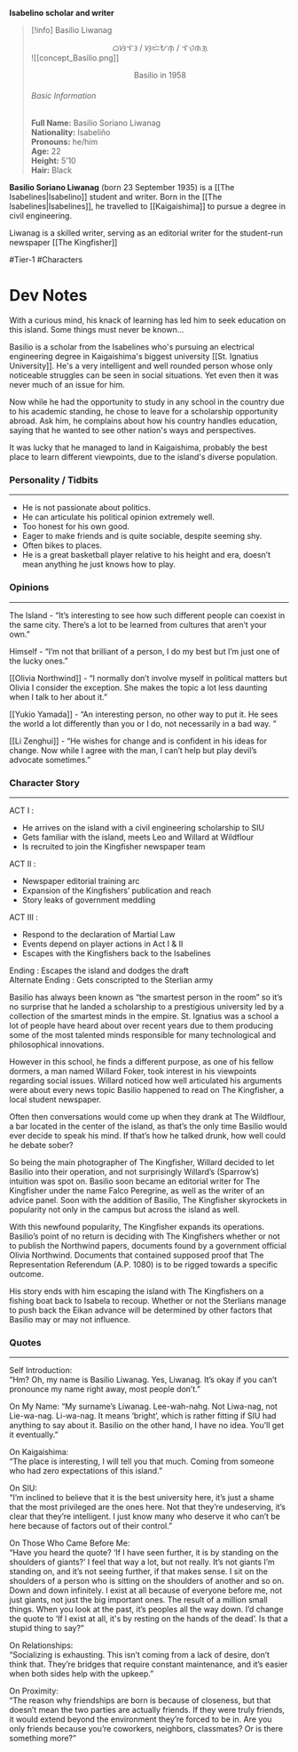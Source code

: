 **Isabelino scholar and writer**

>[!info] Basilio Liwanag</br><center>ᜊᜐᜒᜎᜒᜂ / ᜐᜓᜇᜒᜀᜈᜓ / ᜎᜒᜏᜈᜄ᜔</center>
>![[concept_Basilio.png]]
><center>Basilio in 1958</center>
><h6>Basic Information</h6>
><b>Full Name:</b> Basilio Soriano Liwanag</br>
><b>Nationality:</b> Isabeliño</br>
><b>Pronouns:</b> he/him</br>
><b>Age:</b> 22</br>
><b>Height:</b> 5’10</br>
><b>Hair:</b> Black




**Basilio Soriano Liwanag** (born 23 September 1935) is a [[The Isabelines|Isabelino]] student and writer. Born in the [[The Isabelines|Isabelines]], he travelled to [[Kaigaishima]] to pursue a degree in civil engineering.

Liwanag is a skilled writer, serving as an editorial writer for the student-run newspaper [[The Kingfisher]]

#Tier-1 #Characters
# Dev Notes

With a curious mind, his knack of learning has led him to seek education on this island.
Some things must never be known…  

Basilio is a scholar from the Isabelines who's pursuing an electrical engineering degree in Kaigaishima's biggest university [[St. Ignatius University]]. He's a very intelligent and well rounded person whose only noticeable struggles can be seen in social situations. Yet even then it was never much of an issue for him.

Now while he had the opportunity to study in any school in the country due to his academic standing, he chose to leave for a scholarship opportunity abroad. Ask him, he complains about how his country handles education, saying that he wanted to see other nation's ways and perspectives.

It was lucky that he managed to land in Kaigaishima, probably the best place to learn different viewpoints, due to the island's diverse population.

### Personality / Tidbits 
___

-  He is not passionate about politics.
-  He can articulate his political opinion extremely well.
-  Too honest for his own good.
-  Eager to make friends and is quite sociable, despite seeming shy.
-  Often bikes to places.
-  He is a great basketball player relative to his height and era, doesn’t mean anything he just knows how to play.

### Opinions 
---

The Island - “It’s interesting to see how such different people can coexist in the same city. There’s a lot to be learned from cultures that aren’t your own.”

Himself - “I’m not that brilliant of a person, I do my best but I’m just one of the lucky ones.”

[[Olivia Northwind]] - “I normally don’t involve myself in political matters but Olivia I consider the exception. She makes the topic a lot less daunting when I talk to her about it.”

[[Yukio Yamada]] - “An interesting person, no other way to put it. He sees the world a lot differently than you or I do, not necessarily in a bad way. ”

[[Li Zenghui]] - “He wishes for change and is confident in his ideas for change. Now while I agree with the man, I can’t help but play devil’s advocate sometimes.”  
  

### Character Story
---
ACT I :  
- He arrives on the island with a civil engineering scholarship to SIU  
- Gets familiar with the island, meets Leo and Willard at Wildflour  
- Is recruited to join the Kingfisher newspaper team  
  
ACT II :  
- Newspaper editorial training arc
- Expansion of the Kingfishers’ publication and reach
- Story leaks of government meddling  
  
ACT III :  
- Respond to the declaration of Martial Law  
- Events depend on player actions in Act I & II  
- Escapes with the Kingfishers back to the Isabelines  
  
Ending : Escapes the island and dodges the draft  
Alternate Ending : Gets conscripted to the Sterlian army
  
Basilio has always been known as “the smartest person in the room” so it’s no surprise that he landed a scholarship to a prestigious university led by a collection of the smartest minds in the empire. St. Ignatius was a school a lot of people have heard about over recent years due to them producing some of the most talented minds responsible for many technological and philosophical innovations.  
  
However in this school, he finds a different purpose, as one of his fellow dormers, a man named Willard Foker, took interest in his viewpoints regarding social issues. Willard noticed how well articulated his arguments were about every news topic Basilio happened to read on The Kingfisher, a local student newspaper.  
  
Often then conversations would come up when they drank at The Wildflour, a bar located in the center of the island, as that’s the only time Basilio would ever decide to speak his mind. If that’s how he talked drunk, how well could he debate sober?  
  
So being the main photographer of The Kingfisher, Willard decided to let Basilio into their operation, and not surprisingly Willard’s (Sparrow’s) intuition was spot on. Basilio soon became an editorial writer for The Kingfisher under the name Falco Peregrine, as well as the writer of an advice panel. Soon with the addition of Basilio, The Kingfisher skyrockets in popularity not only in the campus but across the island as well.  
  
With this newfound popularity, The Kingfisher expands its operations. Basilio’s point of no return is deciding with The Kingfishers whether or not to publish the Northwind papers, documents found by a government official Olivia Northwind. Documents that contained supposed proof that The Representation Referendum (A.P. 1080) is to be rigged towards a specific outcome.  
  
His story ends with him escaping the island with The Kingfishers on a fishing boat back to Isabela to recoup. Whether or not the Sterlians manage to push back the Eikan advance will be determined by other factors that Basilio may or may not influence.

### Quotes
---
Self Introduction:  
“Hm? Oh, my name is Basilio Liwanag. Yes, Liwanag. It’s okay if you can’t pronounce my name right away, most people don’t.”  

On My Name:
“My surname’s Liwanag. Lee-wah-nahg. Not Liwa-nag, not Lie-wa-nag. Li-wa-nag. It means ‘bright’, which is rather fitting if SIU had anything to say about it. Basilio on the other hand, I have no idea. You’ll get it eventually.”

On Kaigaishima:  
“The place is interesting, I will tell you that much. Coming from someone who had zero expectations of this island.”  
  
On SIU:  
“I’m inclined to believe that it is the best university here, it’s just a shame that the most privileged are the ones here. Not that they’re undeserving, it’s clear that they’re intelligent. I just know many who deserve it who can’t be here because of factors out of their control.”  
  
On Those Who Came Before Me:  
“Have you heard the quote? ‘If I have seen further, it is by standing on the shoulders of giants?’ I feel that way a lot, but not really. It’s not giants I’m standing on, and it’s not seeing further, if that makes sense. I sit on the shoulders of a person who is sitting on the shoulders of another and so on. Down and down infinitely. I exist at all because of everyone before me, not just giants, not just the big important ones. The result of a million small things. When you look at the past, it’s peoples all the way down. I’d change the quote to ‘If I exist at all, it's by resting on the hands of the dead’. Is that a stupid thing to say?”  
  
On Relationships:  
“Socializing is exhausting. This isn’t coming from a lack of desire, don’t think that. They’re bridges that require constant maintenance, and it’s easier when both sides help with the upkeep.”  
  
On Proximity:  
“The reason why friendships are born is because of closeness, but that doesn’t mean the two parties are actually friends. If they were truly friends, it would extend beyond the environment they’re forced to be in. Are you only friends because you’re coworkers, neighbors, classmates? Or is there something more?”